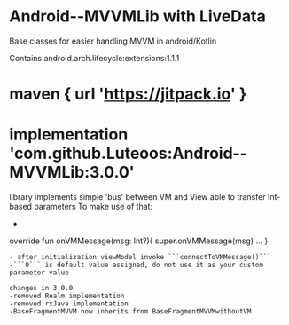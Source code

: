# Android--MVVMLib with LiveData
Base classes for easier handling MVVM in android/Kotlin

Contains android.arch.lifecycle:extensions:1.1.1

# maven { url 'https://jitpack.io' }

# implementation 'com.github.Luteoos:Android--MVVMLib:3.0.0'

library implements simple 'bus' between VM and View able to transfer Int-based parameters
To make use of that: 
- ```
override fun onVMMessage(msg: Int?){
super.onVMMessage(msg)
...
}
```
- after initialization viewModel invoke ```connectToVMMessage()```
-```0``` is default value assigned, do not use it as your custom parameter value

changes in 3.0.0
-removed Realm implementation
-removed rxJava implementation
-BaseFragmentMVVM now inherits from BaseFragmentMVVMwithoutVM
